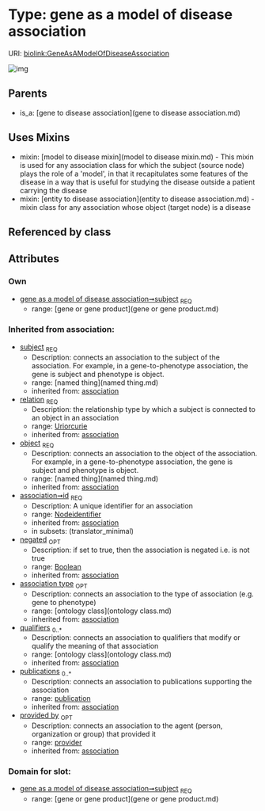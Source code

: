 
# Type: gene as a model of disease association




URI: [biolink:GeneAsAModelOfDiseaseAssociation](https://w3id.org/biolink/vocab/GeneAsAModelOfDiseaseAssociation)


![img](http://yuml.me/diagram/nofunky;dir:TB/class/\[Provider]<provided%20by(i)%200..1-%20\[GeneAsAModelOfDiseaseAssociation|relation(i):uriorcurie;id(i):nodeidentifier;negated(i):boolean%20%3F],%20\[Publication]<publications(i)%200..*-%20\[GeneAsAModelOfDiseaseAssociation],%20\[OntologyClass]<qualifiers(i)%200..*-%20\[GeneAsAModelOfDiseaseAssociation],%20\[OntologyClass]<association%20type(i)%200..1-%20\[GeneAsAModelOfDiseaseAssociation],%20\[NamedThing]<object(i)%201..1-%20\[GeneAsAModelOfDiseaseAssociation],%20\[GeneOrGeneProduct]<subject%201..1-%20\[GeneAsAModelOfDiseaseAssociation],%20\[GeneAsAModelOfDiseaseAssociation]uses%20-.->\[ModelToDiseaseMixin],%20\[GeneAsAModelOfDiseaseAssociation]uses%20-.->\[EntityToDiseaseAssociation],%20\[GeneToDiseaseAssociation]^-\[GeneAsAModelOfDiseaseAssociation])

## Parents

 *  is_a: [gene to disease association](gene to disease association.md)

## Uses Mixins

 *  mixin: [model to disease mixin](model to disease mixin.md) - This mixin is used for any association class for which the subject (source node) plays the role of a 'model', in that it recapitulates some features of the disease in a way that is useful for studying the disease outside a patient carrying the disease
 *  mixin: [entity to disease association](entity to disease association.md) - mixin class for any association whose object (target node) is a disease

## Referenced by class


## Attributes


### Own

 * [gene as a model of disease association➞subject](gene_as_a_model_of_disease_association_subject.md)  <sub>REQ</sub>
    * range: [gene or gene product](gene or gene product.md)

### Inherited from association:

 * [subject](subject.md)  <sub>REQ</sub>
    * Description: connects an association to the subject of the association. For example, in a gene-to-phenotype association, the gene is subject and phenotype is object.
    * range: [named thing](named thing.md)
    * inherited from: [association](association.md)
 * [relation](relation.md)  <sub>REQ</sub>
    * Description: the relationship type by which a subject is connected to an object in an association
    * range: [Uriorcurie](type/Uriorcurie.md)
    * inherited from: [association](association.md)
 * [object](object.md)  <sub>REQ</sub>
    * Description: connects an association to the object of the association. For example, in a gene-to-phenotype association, the gene is subject and phenotype is object.
    * range: [named thing](named thing.md)
    * inherited from: [association](association.md)
 * [association➞id](association_id.md)  <sub>REQ</sub>
    * Description: A unique identifier for an association
    * range: [Nodeidentifier](type/Nodeidentifier.md)
    * inherited from: [association](association.md)
    * in subsets: (translator_minimal)
 * [negated](negated.md)  <sub>OPT</sub>
    * Description: if set to true, then the association is negated i.e. is not true
    * range: [Boolean](type/Boolean.md)
    * inherited from: [association](association.md)
 * [association type](association_type.md)  <sub>OPT</sub>
    * Description: connects an association to the type of association (e.g. gene to phenotype)
    * range: [ontology class](ontology class.md)
    * inherited from: [association](association.md)
 * [qualifiers](qualifiers.md)  <sub>0..*</sub>
    * Description: connects an association to qualifiers that modify or qualify the meaning of that association
    * range: [ontology class](ontology class.md)
    * inherited from: [association](association.md)
 * [publications](publications.md)  <sub>0..*</sub>
    * Description: connects an association to publications supporting the association
    * range: [publication](publication.md)
    * inherited from: [association](association.md)
 * [provided by](provided_by.md)  <sub>OPT</sub>
    * Description: connects an association to the agent (person, organization or group) that provided it
    * range: [provider](provider.md)
    * inherited from: [association](association.md)

### Domain for slot:

 * [gene as a model of disease association➞subject](gene_as_a_model_of_disease_association_subject.md)  <sub>REQ</sub>
    * range: [gene or gene product](gene or gene product.md)
